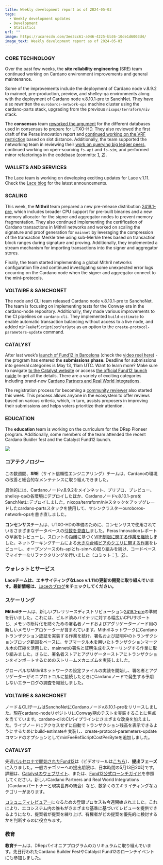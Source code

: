 ```yaml
---
title: Weekly development report as of 2024-05-03
tags:
  - Weekly development updates
  - Development
  - Statistics
url: ""
image: https://ucarecdn.com/3ee3cc61-a046-4225-bb36-10de1d6003d4/
image_text: Weekly development report as of 2024-05-03
---
```


### CORE TECHNOLOGY

Over the past few weeks, the **site reliability engineering** (SRE) team continued working on Cardano environment improvements and general maintenance.

Some of the improvements include the deployment of Cardano node v.8.9.2 to mainnet, pre-production, preview, and shelley-qa environments along with the deployment of Cardano node v.8.10.1-pre to SanchNet. They have also rewritten the `ouroboros-network-ops` machine cluster using the cardano-parts stack, upgrading from the previous `nixops/terraform/niv` stack.

The **consensus** team [reworked the argument](https://github.com/IntersectMBO/ouroboros-consensus/pull/1059) for the different databases used in consensus to prepare for UTXO-HD. They also reviewed the first draft of the Peras innovation report and [continued working on the VRF restriction](https://github.com/IntersectMBO/ouroboros-consensus/pull/1047) based on slot distance. Additionally, the team supported the networking team in reviewing their [work on querying big ledger peers](https://github.com/IntersectMBO/ouroboros-consensus/pull/1067), continued working on open-sourcing `fs-api` and `fs-sim`, and performed minor refactorings in the codebase (commits: [1](https://github.com/IntersectMBO/ouroboros-consensus/pull/1073), [2](https://github.com/IntersectMBO/ouroboros-consensus/pull/1070)).

### WALLETS AND SERVICES

The Lace team is working on developing exciting updates for Lace v.1.11. Check the [Lace blog](https://www.lace.io/blog) for the latest announcements.

### SCALING

This week, the **Mithril** team prepared a new pre-release distribution [2418.1-pre](https://github.com/input-output-hk/mithril/releases/tag/2418.1-pre), which includes broader CPU support for pre-built binaries and a new memory allocator for the signer and aggregator nodes to prevent memory fragmentation. They also continued implementing the certification of Cardano transactions in Mithril networks and worked on scaling the signature and proof generation for `mainnet` by leveraging the compression of the transaction Merkle tree using sub-Merkle trees based on transaction block ranges during signature and proving. Additionally, they implemented a stream mechanism for importing transactions into the signer and aggregator stores.

Finally, the team started implementing a global Mithril networks configuration file and continued investigating some unexpected error logs occurring on the Cardano node when the signer and aggregator connect to the mini-protocols.

### VOLTAIRE & SANCHONET

The node and CLI team released Cardano node v.8.10.1-pre to SanchoNet. The team is focusing on implementing tests for the Conway era in the cardano-node repository. Additionally, they made various improvements to the CI pipelines on `cardano-cli`. They implemented `build-estimate` to enable automatic transaction balancing without access to a live node, and added `minFeeRefScriptCostPerByte` as an option to the `create-protocol-parameters-update` command.

### CATALYST

After last week’s [launch of Fund12 in Barcelona](https://www.youtube.com/watch?v=y0vhzU5QfuQ) (check the [video reel here](https://x.com/Catalyst_onX/status/1786063423861576146)) - the program has entered the **submissions phase**. Deadline for submissions into general categories is May 13, 11am UTC. Want to learn more? Make sure to navigate [to the Catalyst website](https://projectcatalyst.io/funds/12) or access [the official Fund12 launch guide](https://projectcatalyst.io/f12launchguide.pdf) to get all the details. There are a variety of exciting categories including brand-new [Cardano Partners and Real World Integrations](https://projectcatalyst.io/funds/12/cardano-partners-and-real-world-integrations). 

The registration process for becoming a [community reviewer](https://docs.projectcatalyst.io/current-fund-basics/community-review-guidelines-fund-12) also started this week. This process allows anyone in the ecosystem to offer reviews based on various criteria, which, in turn, assists proposers in improving their submissions and helps voters prioritize their attention.

### EDUCATION

The **education** team is working on the curriculum for the DRep Pioneer program. Additionally, some members of the team attended the recent Cardano Buidler fest and the Catalyst Fund12 launch.

![](https://ucarecdn.com/97d716d4-1a0a-4e22-ac77-b5f7648a9ce4/-/preview/-/format/auto/-/quality/smart/)

### コアテクノロジー

この数週間、**SRE**（サイト信頼性エンジニアリング）チームは、Cardanoの環境の改善と総合的なメンテナンスに取り組んできました。

具体的には、Cardanoノードv.8.9.2をメインネット、プリプロ、プレビュー、shelley-qaの各環境にデプロイしたほか、Cardanoノードv.8.10.1-preをSanchNetにデプロイしました。nixops/terraform/nivスタックをアップグレードしたcardano-partsスタックを使用して、マシンクラスターouroboros-network-opsを書き直しました。

**コンセンサス**チームは、UTXO-HDの準備のために、コンセンサスで使用されているさまざまなデータベースの[引数を見直し](https://github.com/IntersectMBO/ouroboros-consensus/pull/1059)ました。Peras Innovationレポートの草案をレビューし、スロットの距離に基づく[VRF制限に関する作業を継続](https://github.com/IntersectMBO/ouroboros-consensus/pull/1047)しました。ネットワーキングチームによる[大きな台帳ピアのクエリに関する作業](https://github.com/IntersectMBO/ouroboros-consensus/pull/1067)をレビューし、オープンソースのfs-apiとfs-simへの取り組みを続け、コードベースでマイナーなリファクタリングを行いました（コミット：[1](https://github.com/IntersectMBO/ouroboros-consensus/pull/1073)、[2](https://github.com/IntersectMBO/ouroboros-consensus/pull/1070)）。

### ウォレットとサービス 

**Laceチームは、エキサイティングなLace v.1.11の更新の開発に取り組んでいます。最新情報は、**[Laceのブログ](https://www.lace.io/blog)**をチェックしてください。**

### スケーリング

**Mithril**チームは、新しいプレリリースディストリビューション[2418.1-pre](https://github.com/input-output-hk/mithril/releases/tag/2418.1-pre)の準備を行いました。これには、ビルド済みバイナリに対する幅広いCPUサポートと、メモリの断片化を防ぐための署名者ノードおよびアグリゲーターノード用の新しいメモリーアロケーターが含まれています。MithrilネットワークにCardanoトランザクション認証を実装する作業を続け、署名および証明中のトランザクションブロック範囲をベースに、サブマークル木を用いたトランザクションマークル木の圧縮を活用した、mainnetの署名と証明生成をスケーリングする作業に取り組みました。さらに、署名者ストアとアグリゲーターストアにトランザクションをインポートするためのストリームメカニズムを実装しました。

グローバルなMithrilネットワークの設定ファイルの実装を開始し、署名者とアグリゲーターがミニプロトコルに接続したときにCardanoノードで発生する予期しないエラーログの調査を継続しました。

### VOLTAIRE & SANCHONET

ノード＆CLIチームはSanchoNetにCardanoノードv.8.10.1-preをリリースしました。現在cardano-nodeリポジトリにConway期のテストを実装することに焦点を当てています。cardano-cliのCIパイプラインにさまざまな改良を加えました。ライブノードにアクセスせずに自動でトランザクション残高を表示できるようにするためにbuild-estimateを実装し、create-protocol-parameters-updateコマンドのオプションとしてminFeeRefScriptCostPerByteを追加しました。

### CATALYST

先週[バルセロナで開始されたFund12](https://www.youtube.com/watch?v=y0vhzU5QfuQ)は（ビデオリールは[こちら](https://x.com/Catalyst_onX/status/1786063423861576146)）、**提出フェーズ**に入りました。一般カテゴリーへの提出期限は、日本時間の5月13日20時です。詳細は、[Catalystのウェブサイト](https://projectcatalyst.io/funds/12)、または、[Fund12公式ローンチガイド](https://projectcatalyst.io/f12launchguide.pdf)を参照してください。新しいCardano Partners and Real World Integrations（Cardanoパートナーと現実世界の統合）など、数多くのエキサイティングなカテゴリーがあります。

[コミュニティレビュアー](https://docs.projectcatalyst.io/current-fund-basics/community-review-guidelines-fund-12)になるための登録プロセスも今週開始されました。これにより、エコシステム内の誰もがさまざまな基準に基づいてレビューを提供できるようになり、提案者が提案を練り上げ、有権者がどの提案を優先的に検討するかを判断するのに役立ちます。

### 教育

**教育**チームは、DRepパイオニアプログラムのカリキュラムに取り組んでいます。先日行われたCardano Builder FestやCatalyst Fund12のローンチイベントにも参加しました。

